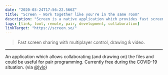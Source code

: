 ```yaml
---
date: "2020-03-24T17:56:22.566Z"
title: "Screen - Work together like you're in the same room"
description: "Screen is a native application which provides fast screen sharing with multiplayer control, drawing & video."
tags: [link, tool, remote, pair, development, collaboration]
linkTarget: "https://screen.so/"
---
```

> Fast screen sharing with multiplayer control, drawing & video.
---

An application which allows collaborating (and drawing on) the files and could be useful for pair programming. Currently free during the COVID-19 situation. (via [@lylo](https://twitter.com/lylo))